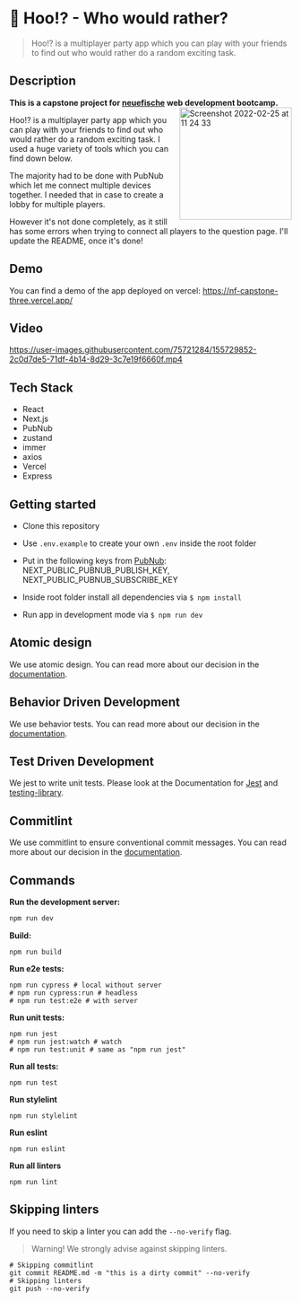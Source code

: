# 🦉 Hoo!? - Who would rather?

> Hoo!? is a multiplayer party app which you can play with your friends to find out who would rather do a random exciting task.

## Description

**This is a capstone project for [neuefische](https://www.neuefische.de/) web development bootcamp.**
<img align="right" width="200" alt="Screenshot 2022-02-25 at 11 24 33" src="https://user-images.githubusercontent.com/75721284/155730466-87a3da34-a4bf-4c5b-9b0e-068bb53e94d9.png">

Hoo!? is a multiplayer party app which you can play with your friends to find out
who would rather do a random exciting task.
I used a huge variety of tools which you can find down below.

The majority had to be done with PubNub which let me connect multiple devices together.
I needed that in case to create a lobby for multiple players.

However it's not done completely, as it still has some errors when trying to
connect all players to the question page. I'll update the README, once it's done!

## Demo

You can find a demo of the app deployed on vercel: https://nf-capstone-three.vercel.app/

## Video

https://user-images.githubusercontent.com/75721284/155729852-2c0d7de5-71df-4b14-8d29-3c7e19f6660f.mp4

## Tech Stack

- React
- Next.js
- PubNub
- zustand
- immer
- axios
- Vercel
- Express


## Getting started

- Clone this repository


- Use `.env.example` to create your own `.env` inside the root folder


- Put in the following keys from [PubNub](https://admin.pubnub.com): NEXT_PUBLIC_PUBNUB_PUBLISH_KEY, NEXT_PUBLIC_PUBNUB_SUBSCRIBE_KEY


- Inside root folder install all dependencies via `$ npm install`


- Run app in development mode via `$ npm run dev`


## Atomic design

We use atomic design. You can read more about our decision in the
[documentation](./docs/ATOMIC_DESIGN.md).

## Behavior Driven Development

We use behavior tests. You can read more about our decision in the
[documentation](./docs/BEHAVIOR_DRIVEN_DEVELOPMENT.md).

## Test Driven Development

We jest to write unit tests. Please look at the Documentation for [Jest](https://jestjs.io/)
and [testing-library](https://testing-library.com/docs/react-testing-library/intro/).

## Commitlint

We use commitlint to ensure conventional commit messages. You can read more about our decision in
the [documentation](./docs/COMMITS.md).


## Commands

**Run the development server:**

```bash
npm run dev
```

**Build:**

```shell
npm run build
```

**Run e2e tests:**

```shell
npm run cypress # local without server
# npm run cypress:run # headless
# npm run test:e2e # with server
```

**Run unit tests:**

```shell
npm run jest
# npm run jest:watch # watch
# npm run test:unit # same as "npm run jest"
```

**Run all tests:**

```shell
npm run test
```

**Run stylelint**

```shell
npm run stylelint
```

**Run eslint**

```shell
npm run eslint
```

**Run all linters**

```shell
npm run lint
```

## Skipping linters

If you need to skip a linter you can add the `--no-verify` flag.

> Warning! We strongly advise against skipping linters.

```shell
# Skipping commitlint
git commit README.md -m "this is a dirty commit" --no-verify
# Skipping linters
git push --no-verify
```
